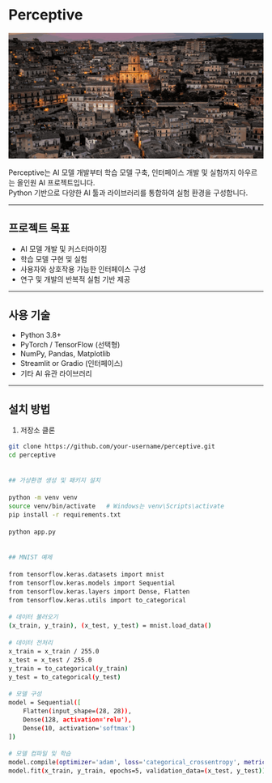 # Perceptive

![Perceptive Banner](images/banner.png)

Perceptive는 AI 모델 개발부터 학습 모델 구축, 인터페이스 개발 및 실험까지 아우르는 올인원 AI 프로젝트입니다.  
Python 기반으로 다양한 AI 툴과 라이브러리를 통합하여 실험 환경을 구성합니다.

---

## 프로젝트 목표

- AI 모델 개발 및 커스터마이징
- 학습 모델 구현 및 실험
- 사용자와 상호작용 가능한 인터페이스 구성
- 연구 및 개발의 반복적 실험 기반 제공

---

## 사용 기술

- Python 3.8+
- PyTorch / TensorFlow (선택형)
- NumPy, Pandas, Matplotlib
- Streamlit or Gradio (인터페이스)
- 기타 AI 유관 라이브러리

---

## 설치 방법

1. 저장소 클론
```bash
git clone https://github.com/your-username/perceptive.git
cd perceptive


## 가상환경 생성 및 패키지 설치

python -m venv venv
source venv/bin/activate   # Windows는 venv\Scripts\activate
pip install -r requirements.txt

python app.py


## MNIST 예제

from tensorflow.keras.datasets import mnist
from tensorflow.keras.models import Sequential
from tensorflow.keras.layers import Dense, Flatten
from tensorflow.keras.utils import to_categorical

# 데이터 불러오기
(x_train, y_train), (x_test, y_test) = mnist.load_data()

# 데이터 전처리
x_train = x_train / 255.0
x_test = x_test / 255.0
y_train = to_categorical(y_train)
y_test = to_categorical(y_test)

# 모델 구성
model = Sequential([
    Flatten(input_shape=(28, 28)),
    Dense(128, activation='relu'),
    Dense(10, activation='softmax')
])

# 모델 컴파일 및 학습
model.compile(optimizer='adam', loss='categorical_crossentropy', metrics=['accuracy'])
model.fit(x_train, y_train, epochs=5, validation_data=(x_test, y_test))

